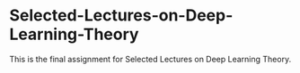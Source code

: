 # Selected-Lectures-on-Deep-Learning-Theory
This is the final assignment for Selected Lectures on Deep Learning Theory.
